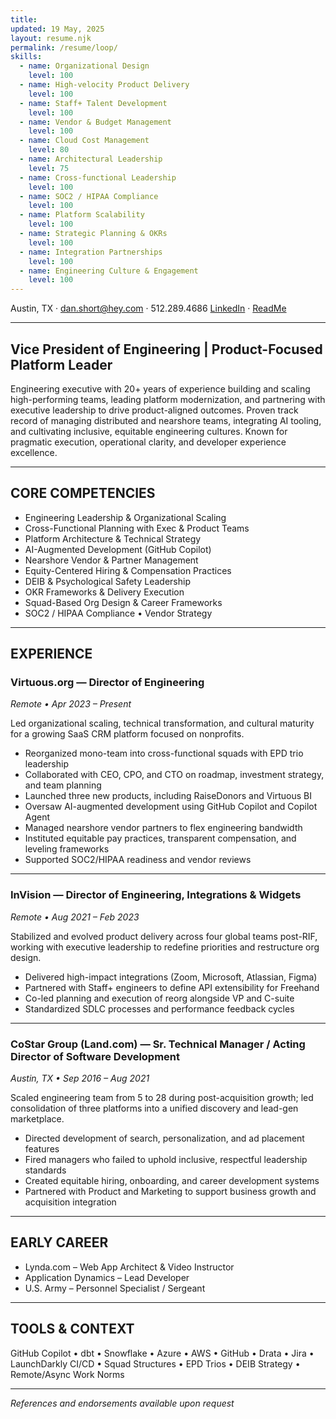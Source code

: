 ```yaml
---
title:
updated: 19 May, 2025
layout: resume.njk
permalink: /resume/loop/
skills:
  - name: Organizational Design
    level: 100
  - name: High-velocity Product Delivery
    level: 100
  - name: Staff+ Talent Development
    level: 100
  - name: Vendor & Budget Management
    level: 100
  - name: Cloud Cost Management
    level: 80
  - name: Architectural Leadership
    level: 75
  - name: Cross-functional Leadership
    level: 100
  - name: SOC2 / HIPAA Compliance
    level: 100
  - name: Platform Scalability
    level: 100
  - name: Strategic Planning & OKRs
    level: 100
  - name: Integration Partnerships
    level: 100
  - name: Engineering Culture & Engagement
    level: 100
---
```


Austin, TX · dan.short@hey.com · 512.289.4686
[LinkedIn](https://linkedin.com/in/danshort) · [ReadMe](https://readme.dansshorts.com)

---

## Vice President of Engineering | Product-Focused Platform Leader

Engineering executive with 20+ years of experience building and scaling high-performing teams, leading platform modernization, and partnering with executive leadership to drive product-aligned outcomes. Proven track record of managing distributed and nearshore teams, integrating AI tooling, and cultivating inclusive, equitable engineering cultures. Known for pragmatic execution, operational clarity, and developer experience excellence.

---

## CORE COMPETENCIES

- Engineering Leadership & Organizational Scaling
- Cross-Functional Planning with Exec & Product Teams
- Platform Architecture & Technical Strategy
- AI-Augmented Development (GitHub Copilot)
- Nearshore Vendor & Partner Management
- Equity-Centered Hiring & Compensation Practices
- DEIB & Psychological Safety Leadership
- OKR Frameworks & Delivery Execution
- Squad-Based Org Design & Career Frameworks
- SOC2 / HIPAA Compliance • Vendor Strategy

---

## EXPERIENCE

### Virtuous.org — Director of Engineering
_Remote • Apr 2023 – Present_

Led organizational scaling, technical transformation, and cultural maturity for a growing SaaS CRM platform focused on nonprofits.

- Reorganized mono-team into cross-functional squads with EPD trio leadership
- Collaborated with CEO, CPO, and CTO on roadmap, investment strategy, and team planning
- Launched three new products, including RaiseDonors and Virtuous BI
- Oversaw AI-augmented development using GitHub Copilot and Copilot Agent
- Managed nearshore vendor partners to flex engineering bandwidth
- Instituted equitable pay practices, transparent compensation, and leveling frameworks
- Supported SOC2/HIPAA readiness and vendor reviews

---

### InVision — Director of Engineering, Integrations & Widgets
_Remote • Aug 2021 – Feb 2023_

Stabilized and evolved product delivery across four global teams post-RIF, working with executive leadership to redefine priorities and restructure org design.

- Delivered high-impact integrations (Zoom, Microsoft, Atlassian, Figma)
- Partnered with Staff+ engineers to define API extensibility for Freehand
- Co-led planning and execution of reorg alongside VP and C-suite
- Standardized SDLC processes and performance feedback cycles

---

### CoStar Group (Land.com) — Sr. Technical Manager / Acting Director of Software Development
_Austin, TX • Sep 2016 – Aug 2021_

Scaled engineering team from 5 to 28 during post-acquisition growth; led consolidation of three platforms into a unified discovery and lead-gen marketplace.

- Directed development of search, personalization, and ad placement features
- Fired managers who failed to uphold inclusive, respectful leadership standards
- Created equitable hiring, onboarding, and career development systems
- Partnered with Product and Marketing to support business growth and acquisition integration

---

## EARLY CAREER

- Lynda.com – Web App Architect & Video Instructor
- Application Dynamics – Lead Developer
- U.S. Army – Personnel Specialist / Sergeant

---

## TOOLS & CONTEXT

GitHub Copilot • dbt • Snowflake • Azure • AWS • GitHub • Drata • Jira • LaunchDarkly
CI/CD • Squad Structures • EPD Trios • DEIB Strategy • Remote/Async Work Norms

---

*References and endorsements available upon request*